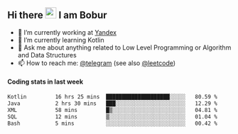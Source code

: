 ## Hi there <img src="https://media.giphy.com/media/hvRJCLFzcasrR4ia7z/giphy.gif" width="25px" height="25px"> I am Bobur

- 💼 I’m currently working at [Yandex](https://yandex.ru/)
- 🌱 I’m currently learning Kotlin
- 💬 Ask me about anything related to Low Level Programming or Algorithm and Data Structures
- 📫 How to reach me: [@telegram](https://t.me/octoant) (see also [@leetcode](https://leetcode.com/octoant/))    

#### Coding stats in last week

<!--START_SECTION:waka-->

```txt
Kotlin         16 hrs 25 mins  ████████████████████░░░░░   80.59 %
Java           2 hrs 30 mins   ███░░░░░░░░░░░░░░░░░░░░░░   12.29 %
XML            58 mins         █▒░░░░░░░░░░░░░░░░░░░░░░░   04.81 %
SQL            12 mins         ▒░░░░░░░░░░░░░░░░░░░░░░░░   01.04 %
Bash           5 mins          ░░░░░░░░░░░░░░░░░░░░░░░░░   00.42 %
```

<!--END_SECTION:waka-->
